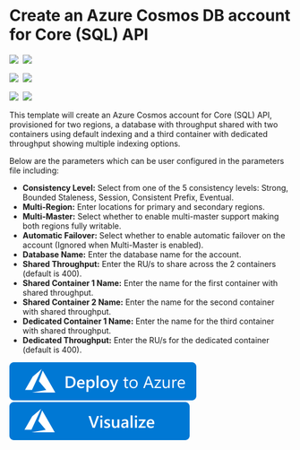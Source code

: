 # Create an Azure Cosmos DB account for Core (SQL) API

<IMG SRC="https://azurequickstartsservice.blob.core.windows.net/badges/101-cosmosdb-sql/PublicLastTestDate.svg" />&nbsp;
<IMG SRC="https://azurequickstartsservice.blob.core.windows.net/badges/101-cosmosdb-sql/PublicDeployment.svg" />&nbsp;

<IMG SRC="https://azurequickstartsservice.blob.core.windows.net/badges/101-cosmosdb-sql/FairfaxLastTestDate.svg" />&nbsp;
<IMG SRC="https://azurequickstartsservice.blob.core.windows.net/badges/101-cosmosdb-sql/FairfaxDeployment.svg" />&nbsp;

<IMG SRC="https://azurequickstartsservice.blob.core.windows.net/badges/101-cosmosdb-sql/BestPracticeResult.svg" />&nbsp;
<IMG SRC="https://azurequickstartsservice.blob.core.windows.net/badges/101-cosmosdb-sql/CredScanResult.svg" />&nbsp;

This template will create an Azure Cosmos account for Core (SQL) API, provisioned for two regions, a database with throughput shared with two containers using default indexing and a third container with dedicated throughput showing multiple indexing options.

Below are the parameters which can be user configured in the parameters file including:

- **Consistency Level:** Select from one of the 5 consistency levels: Strong, Bounded Staleness, Session, Consistent Prefix, Eventual.
- **Multi-Region:** Enter locations for primary and secondary regions.
- **Multi-Master:** Select whether to enable multi-master support making both regions fully writable.
- **Automatic Failover:** Select whether to enable automatic failover on the account (Ignored when Multi-Master is enabled).
- **Database Name:** Enter the database name for the account.
- **Shared Throughput:** Enter the RU/s to share across the 2 containers (default is 400).
- **Shared Container 1 Name:** Enter the name for the first container with shared throughput.
- **Shared Container 2 Name:** Enter the name for the second container with shared throughput.
- **Dedicated Container 1 Name:** Enter the name for the third container with shared throughput.
- **Dedicated Throughput:** Enter the RU/s for the dedicated container (default is 400).

<a href="https://portal.azure.com/#create/Microsoft.Template/uri/https%3A%2F%2Fraw.githubusercontent.com%2FAzure%2Fazure-quickstart-templates%2Fmaster%2F101-cosmosdb-sql%2Fazuredeploy.json" target="_blank">
    <img src="https://raw.githubusercontent.com/Azure/azure-quickstart-templates/master/1-CONTRIBUTION-GUIDE/images/deploytoazure.svg?sanitize=true"/>
</a>
<a href="http://armviz.io/#/?load=https%3A%2F%2Fraw.githubusercontent.com%2FAzure%2Fazure-quickstart-templates%2Fmaster%2F101-cosmosdb-sql%2Fazuredeploy.json" target="_blank">
    <img src="https://raw.githubusercontent.com/Azure/azure-quickstart-templates/master/1-CONTRIBUTION-GUIDE/images/visualizebutton.svg?sanitize=true"/>
</a>
